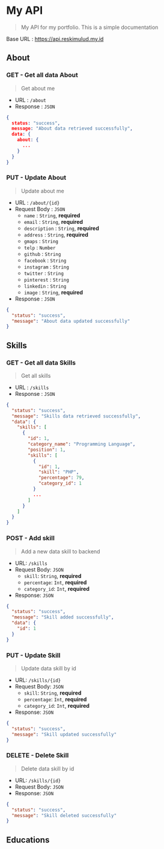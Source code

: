 # My API

> My API for my portfolio. This is a simple documentation

Base URL : https://api.reskimulud.my.id

## About
### GET - Get all data About
> Get about me
  * URL : `/about`
  * Response : `JSON`

```json
{
  status: "success",
  message: "About data retrieved successfully",
  data: {
    about: {
      ...
    }
  }
}
```
### PUT - Update About
> Update about me
  * URL : `/about/{id}`
  * Request Body : `JSON`
    * `name` : `String`, **required**
    * `email` : `String`, **required**
    * `description` : `String`, **required**
    * `address` : `String`, **required**
    * `gmaps` : `String`
    * `telp` : `Number`
    * `github` : `String`
    * `facebook` : `String`
    * `instagram` : `String`
    * `twitter` : `String`
    * `pinterest` : `String`
    * `linkedin` : `String`
    * `image` : `String`, **required**
  * Response : `JSON`
```json
{
  "status": "success",
  "message": "About data updated successfully"
}
```

## Skills
### GET - Get all data Skills
> Get all skills
  * URL : `/skills`
  * Response : `JSON`

```json
{
  "status": "success",
  "message": "Skills data retrieved successfully",
  "data": {
    "skills": [
      {
        "id": 1,
        "category_name": "Programming Language",
        "position": 1,
        "skills": [
          {
            "id": 1,
            "skill": "PHP",
            "percentage": 79,
            "category_id": 1
          }
          ...
        ]
      }
    ]
  }
}
```

### POST - Add skill
> Add a new data skill to backend
  * URL: `/skills`
  * Request Body: `JSON`
    * `skill`: `String`, **required**
    * `percentage`: `Int`, **required**
    * `category_id`: `Int`, **required**
  * Response: `JSON`
  ```json
  {
    "status": "success",
    "message": "Skill added successfully",
    "data": {
      "id": 1
    }
  }
  ```

### PUT - Update Skill
> Update data skill by id
  * URL: `/skills/{id}`
  * Request Body: `JSON`
    * `skill`: `String`, **required**
    * `percentage`: `Int`, **required**
    * `category_id`: `Int`, **required**
  * Response: `JSON`
  ```json
  {
    "status": "success",
    "message": "Skill updated successfully"
  }
  ```

### DELETE - Delete Skill
> Delete data skill by id
  * URL: `/skills/{id}`
  * Request Body: `JSON`
  * Response: `JSON`
  ```json
  {
    "status": "success",
    "message": "Skill deleted successfully"
  }
  ```

## Educations
